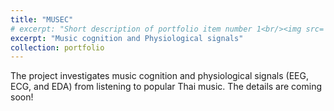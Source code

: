 ```yaml
---
title: "MUSEC"
# excerpt: "Short description of portfolio item number 1<br/><img src='/images/500x300.png'>"
excerpt: "Music cognition and Physiological signals"
collection: portfolio
---
```


The project investigates music cognition and physiological signals (EEG, ECG, and EDA) from listening to popular Thai music. The details are coming soon!